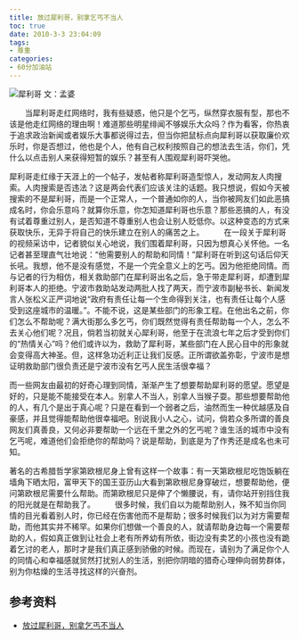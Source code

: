 ```yaml
---
title: 放过犀利哥，别拿乞丐不当人
toc: true
date: 2010-3-3 23:04:09
tags:
- 尊重
categories:
- 60分加油站
---
```

![犀利哥](http://b25.photo.store.qq.com/http_imgload.cgi?/rurl4_b=0611ae55b90652ebf67919cd9b472609f4ed6f684a2a831852c73d65f523e7daf39d1046944efaeb941b42c8637e606bdd6551a96d927b016238172c84715e05e3a51a599219e4645b9124e2f6c4a97106aa3144&a=35&b=25)
文：孟婆­

　　当犀利哥走红网络时，我有些疑惑，他只是个乞丐，纵然穿衣服有型，那也不该是他走红网络的理由啊！难道那些明星绯闻不够娱乐大众吗？作为看客，你热衷于追求政治新闻或者娱乐大事都说得过去，但当你把鼠标点向犀利哥以获取廉价欢乐时，你是否想过，他也是个人，他有自己权利按照自己的想法去生活，你们，凭什么以点击别人来获得短暂的娱乐？甚至有人围观犀利哥吓哭他。­

犀利哥走红缘于天涯上的一个帖子，发帖者称犀利哥造型惊人，发动网友人肉搜索。人肉搜索是否违法？这是两会代表们应该关注的话题。我只想说，假如今天被搜索的不是犀利哥，而是一个正常人，一个普通如你的人，当你被网友们如此恶搞成名时，你会乐意吗？就算你乐意，你怎知道犀利哥也乐意？那些恶搞的人，有没有试着尊重过别人，是否知道不尊重别人也会让别人贬低你。以这种变态的方式来获取快乐，无异于将自己的快乐建立在别人的痛苦之上。­
　　
在一段关于犀利哥的视频采访中，记者貌似关心地说，我们围着犀利哥，只因为想真心关怀他。一名记者甚至理直气壮地说：“他需要别人的帮助和同情！”犀利哥在听到这句话后仰天长吼。我想，他不是没有感觉，不是一个完全意义上的乞丐。因为他拒绝同情。而与记者的行为相仿，相关救助部门在犀利哥出名之后，急于带走犀利哥，却遭到犀利哥本人的拒绝。宁波市救助站发动两批人找了两天，而宁波市副秘书长、新闻发言人张松义正严词地说“政府有责任让每一个生命得到关注，也有责任让每个人感受到这座城市的温暖。”。不能不说，这是某些部门的形象工程。在他出名之前，你们怎么不帮助呢？满大街那么多乞丐，你们既然觉得有责任帮助每一个人，怎么不去关心他们呢？况且，倘若当初就关心犀利哥，他至于在流浪七年之后才受到你们的“热情关心”吗？他们或许以为，救助了犀利哥，某些部门在人民心目中的形象就会变得高大神圣。但，这样急功近利正让我们反感。正所谓欲盖弥彰，宁波市是想证明救助部门很负责还是宁波市没有乞丐人民生活很幸福？­­

而一些网友由最初的好奇心理到同情，渐渐产生了想要帮助犀利哥的愿望。愿望是好的，只是能不能接受在本人。别拿人不当人，别拿人当猴子耍。那些想要帮助他的人，有几个是出于真心呢？只是在看到一个弱者之后，油然而生一种优越感及自豪感，并且觉得能帮助他很幸福吧。别说我小人之心，试问，倘若众多所谓的善良网友们真善良，又何必非要帮助一个远在千里之外的乞丐呢？谁生活的城市中没有乞丐呢，难道他们会拒绝你的帮助吗？说是帮助，到底是为了作秀还是成名也未可知。­　­

著名的古希腊哲学家第欧根尼身上曾有这样一个故事：有一天第欧根尼吃饱饭躺在墙角下晒太阳，富甲天下的国王亚历山大看到第欧根尼身穿破烂，想要帮助他，便问第欧根尼需要什么帮助。而第欧根尼只是伸了个懒腰说，有，请你站开别挡住我的阳光就是在帮助我了。­
　　­
很多时候，我们自以为能帮助别人，殊不知当你同情的目光看着别人时，你已经在伤害他而不是帮助；很多时候我们以为对方需要帮助，而他其实并不稀罕。如果你们想做一个善良的人，就请帮助身边每一个需要帮助的人，假如真正做到让社会上老有所养幼有所依，街边没有卖艺的小孩也没有跪着乞讨的老人，那时才是我们真正感到骄傲的时候。而现在，请别为了满足你个人的同情心和幸福感就贸然打扰别人的生活，别把你阴暗的猎奇心理伸向弱势群体，别为你枯燥的生活寻找这样的兴奋剂。­
## 参考资料
* [放过犀利哥，别拿乞丐不当人](https://user.qzone.qq.com/342667730/blog/1267628660)